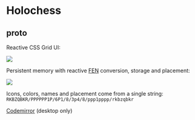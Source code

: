 # Holochess

## proto

Reactive CSS Grid UI:

![](https://thumbs.gfycat.com/FlickeringWigglyHammerheadshark-size_restricted.gif)

Persistent memory with reactive [FEN](https://en.wikipedia.org/wiki/Forsyth%E2%80%93Edwards_Notation) conversion, storage and placement:

![](https://thumbs.gfycat.com/RadiantLastingAmericancrayfish-size_restricted.gif)

Icons, colors, names and placement come from a single string: `RKBZQBKR/PPPPPP1P/6P1/8/3p4/8/ppp1pppp/rkbzqbkr`

[Codemirror](https://codepen.io/Contactician/pen/dgooox) (desktop only)
